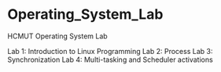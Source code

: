 # Operating_System_Lab
HCMUT Operating System Lab

Lab 1: Introduction to Linux Programming
Lab 2: Process
Lab 3: Synchronization
Lab 4: Multi-tasking and Scheduler activations

